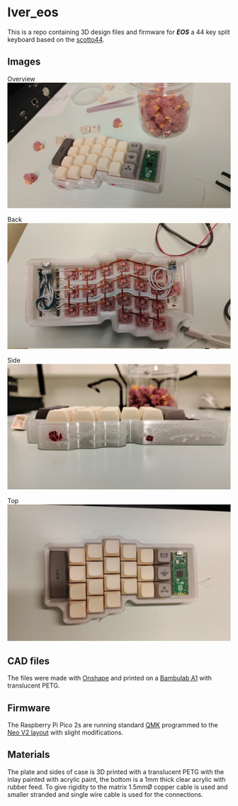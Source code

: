 # lver_eos

This is a repo containing 3D design files and firmware for ***EOS*** a 44 key split keyboard based on the [scotto44](https://scottokeebs.com/blogs/keyboards/scotto44-handwired-keyboard).

## Images

Overview
![general](assets/general.jpeg)

Back
![back](assets/back.jpeg)

Side
![side](assets/side.jpeg)

Top
![top](assets/top.jpeg)


## CAD files
The files were made with [Onshape](https://www.onshape.com/en/) and printed on a [Bambulab A1](https://bambulab.com/en-eu/a1) with translucent PETG.

## Firmware
The Raspberry Pi Pico 2s are running standard [QMK](https://qmk.fm/) programmed to the [Neo V2 layout](https://neo-layout.org/) with slight modifications.

## Materials
The plate and sides of case is 3D printed with a translucent PETG with the inlay painted with acrylic paint, the bottom is a 1mm thick clear acrylic with rubber feed.
To give rigidity to the matrix 1.5mmØ copper cable is used and smaller stranded and single wire cable is used for the connections.